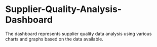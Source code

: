 # Supplier-Quality-Analysis-Dashboard
The dashboard represents supplier quality data analysis using various charts and graphs based on the data available. 
